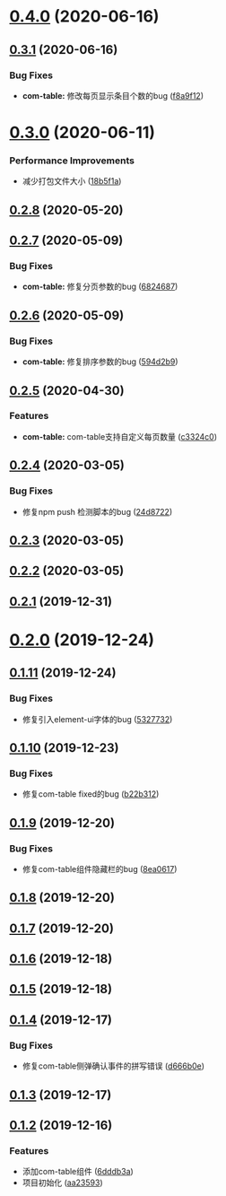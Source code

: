 # [0.4.0](https://github.com/Nick742037091/simple-element/compare/v0.3.1...v0.4.0) (2020-06-16)



## [0.3.1](https://github.com/Nick742037091/simple-element/compare/v0.3.0...v0.3.1) (2020-06-16)


### Bug Fixes

* **com-table:** 修改每页显示条目个数的bug ([f8a9f12](https://github.com/Nick742037091/simple-element/commit/f8a9f12a88e3c063dfebb9baf4a66953eb26bcd0))



# [0.3.0](https://github.com/Nick742037091/simple-element/compare/v0.2.8...v0.3.0) (2020-06-11)


### Performance Improvements

* 减少打包文件大小 ([18b5f1a](https://github.com/Nick742037091/simple-element/commit/18b5f1ae82b3e6964f5db60c919c346cf95b88de))



## [0.2.8](https://github.com/Nick742037091/simple-element/compare/v0.2.7...v0.2.8) (2020-05-20)



## [0.2.7](https://github.com/Nick742037091/simple-element/compare/v0.2.6...v0.2.7) (2020-05-09)


### Bug Fixes

* **com-table:** 修复分页参数的bug ([6824687](https://github.com/Nick742037091/simple-element/commit/68246876f9af90baa7984fb1e41cd48bee7edb21))



## [0.2.6](https://github.com/Nick742037091/simple-element/compare/v0.2.5...v0.2.6) (2020-05-09)


### Bug Fixes

* **com-table:** 修复排序参数的bug ([594d2b9](https://github.com/Nick742037091/simple-element/commit/594d2b9c8ccff2f274f76b4b9462b15b773df416))



## [0.2.5](https://github.com/Nick742037091/simple-element/compare/v0.2.4...v0.2.5) (2020-04-30)


### Features

* **com-table:** com-table支持自定义每页数量 ([c3324c0](https://github.com/Nick742037091/simple-element/commit/c3324c0b5962ba53854ef24f26123854b3723a96))



## [0.2.4](https://github.com/Nick742037091/simple-element/compare/v0.2.3...v0.2.4) (2020-03-05)


### Bug Fixes

* 修复npm push 检测脚本的bug ([24d8722](https://github.com/Nick742037091/simple-element/commit/24d87222ec7c89c64f96252180c496cfe31efc73))



## [0.2.3](https://github.com/Nick742037091/simple-element/compare/v0.2.2...v0.2.3) (2020-03-05)



## [0.2.2](https://github.com/Nick742037091/simple-element/compare/v0.2.1...v0.2.2) (2020-03-05)



## [0.2.1](https://github.com/Nick742037091/simple-element/compare/v0.2.0...v0.2.1) (2019-12-31)



# [0.2.0](https://github.com/Nick742037091/simple-element/compare/v0.1.11...v0.2.0) (2019-12-24)



## [0.1.11](https://github.com/Nick742037091/simple-element/compare/v0.1.10...v0.1.11) (2019-12-24)


### Bug Fixes

* 修复引入element-ui字体的bug ([5327732](https://github.com/Nick742037091/simple-element/commit/53277326d45aa5c070b5c61105a6b680a74e66ef))



## [0.1.10](https://github.com/Nick742037091/simple-element/compare/v0.1.9...v0.1.10) (2019-12-23)


### Bug Fixes

* 修复com-table fixed的bug ([b22b312](https://github.com/Nick742037091/simple-element/commit/b22b3129044bbca14d4089c5141048dd20b665be))



## [0.1.9](https://github.com/Nick742037091/simple-element/compare/v0.1.8...v0.1.9) (2019-12-20)


### Bug Fixes

* 修复com-table组件隐藏栏的bug ([8ea0617](https://github.com/Nick742037091/simple-element/commit/8ea0617468e1066e485993587b101ac9bff7b76c))



## [0.1.8](https://github.com/Nick742037091/simple-element/compare/v0.1.7...v0.1.8) (2019-12-20)



## [0.1.7](https://github.com/Nick742037091/simple-element/compare/v0.1.6...v0.1.7) (2019-12-20)



## [0.1.6](https://github.com/Nick742037091/simple-element/compare/v0.1.5...v0.1.6) (2019-12-18)



## [0.1.5](https://github.com/Nick742037091/simple-element/compare/v0.1.4...v0.1.5) (2019-12-18)



## [0.1.4](https://github.com/Nick742037091/simple-element/compare/v0.1.3...v0.1.4) (2019-12-17)


### Bug Fixes

* 修复com-table侧弹确认事件的拼写错误 ([d666b0e](https://github.com/Nick742037091/simple-element/commit/d666b0e20acee330ee6120949dcca371e990afb2))



## [0.1.3](https://github.com/Nick742037091/simple-element/compare/v0.1.2...v0.1.3) (2019-12-17)



## [0.1.2](https://github.com/Nick742037091/simple-element/compare/aa23593780fb75ac2788ccdc856f869078bce3b4...v0.1.2) (2019-12-16)


### Features

* 添加com-table组件 ([6dddb3a](https://github.com/Nick742037091/simple-element/commit/6dddb3a6e463d1dd4cef440d19b1b36eb4b252d7))
* 项目初始化 ([aa23593](https://github.com/Nick742037091/simple-element/commit/aa23593780fb75ac2788ccdc856f869078bce3b4))




